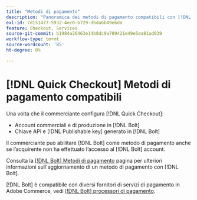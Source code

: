 ```yaml
---
title: "Metodi di pagamento"
description: "Panoramica dei metodi di pagamento compatibili con [!DNL Quick Checkout] per l’estensione Adobe Commerce."
exl-id: 7d151477-5932-4ec0-b729-dbda6b49e6da
feature: Checkout, Services
source-git-commit: b1984a26463e14b8dc9a789421e49e5ea81ad039
workflow-type: tm+mt
source-wordcount: '85'
ht-degree: 0%

---
```


# [!DNL Quick Checkout] Metodi di pagamento compatibili

Una volta che il commerciante configura [!DNL Quick Checkout]:

- Account commerciali e di produzione in [!DNL Bolt]
- Chiave API e [!DNL Publishable key] generato in [!DNL Bolt]

Il commerciante può abilitare [!DNL Bolt] come metodo di pagamento anche se l’acquirente non ha effettuato l’accesso al [!DNL Bolt] account.

Consulta la [[!DNL Bolt] Metodi di pagamento](https://help.bolt.com/shoppers/guides/checkout/update-payment-method) pagina per ulteriori informazioni sull&#39;aggiornamento di un metodo di pagamento con [!DNL Bolt].

[!DNL Bolt] è compatibile con diversi fornitori di servizi di pagamento in Adobe Commerce, vedi [[!DNL Bolt] processori di pagamento](https://help.bolt.com/connectors/payment-processors/).
